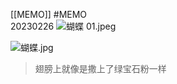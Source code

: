 [[MEMO]] #MEMO  
20230226
![蝴蝶 01.jpeg]( https://resource-17v.pages.dev/王靖宇喜欢的蝴蝶01.jpeg )


![蝴蝶.jpg]( https://resource-17v.pages.dev/王靖宇喜欢的蝴蝶02.jpg )

>翅膀上就像是撒上了绿宝石粉一样

